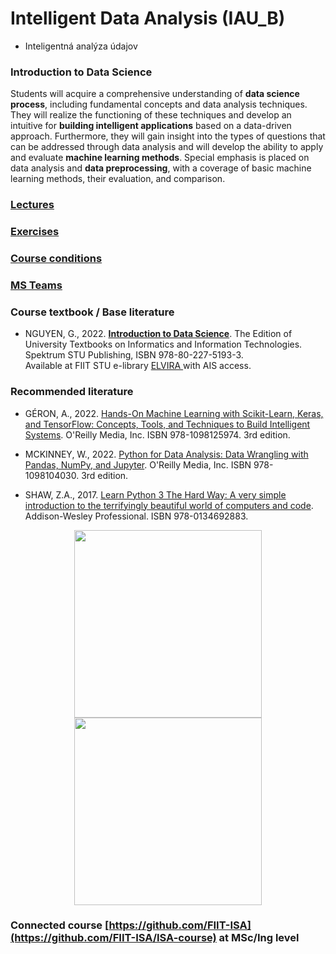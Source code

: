 #  Intelligent Data Analysis (IAU_B)
- Inteligentná analýza údajov

### Introduction to Data Science 

Students will acquire a comprehensive understanding of **data science process**, including fundamental concepts and data analysis techniques. They will realize the functioning of these techniques and develop an intuitive for **building intelligent applications** based on a data-driven approach. Furthermore, they will gain insight into the types of questions that can be addressed through data analysis and will develop the ability to apply and evaluate **machine learning methods**. Special emphasis is placed on data analysis and **data preprocessing**, with a coverage of basic machine learning methods, their evaluation, and comparison. 

### [Lectures](https://github.com/FIIT-IAU/2023-2024/tree/main/lectures)

### [Exercises](https://github.com/FIIT-IAU/2023-2024/tree/main/exercises)

### [Course conditions](https://github.com/FIIT-IAU/2023-2024/blob/main/conditions.md) 

### [MS Teams](https://teams.microsoft.com/l/team/19%3AP2v4TNalkt0t_8DK10wvO4ZWMzWXRYAFDyJnNKawyAM1%40thread.tacv2/conversations?groupId=1dea277e-e6cd-48c1-9bc9-b5eae89616bf&tenantId=25733538-6b16-4aa3-8ed6-297eb79b8e06) 

### Course textbook / Base literature 

- NGUYEN, G., 2022. **[Introduction to Data Science](https://elvira.fiit.stuba.sk)**. The Edition of University Textbooks on Informatics and Information Technologies. Spektrum STU Publishing, ISBN 978-80-227-5193-3. <br>Available at FIIT STU e-library [ ELVIRA ](https://elvira.fiit.stuba.sk/) with AIS access.
<!--
```
    @book{nguyen2022ds,   
      author = {Nguyen, Giang},  
      title = {Introduction to Data Science},
      note = {The Edition of University Textbooks on Informatics and Information Technologies},
      publisher = {Spektrum STU Publishing},
      ISBN = {978-80-227-5193-3}, 
      year = {2022},
      url = {https://elvira.fiit.stuba.sk}
    }
```
//-->
### Recommended literature

- GÉRON, A., 2022. [Hands-On Machine Learning with Scikit-Learn, Keras, and TensorFlow: Concepts, Tools, and Techniques to Build Intelligent Systems](https://www.amazon.com/Hands-Machine-Learning-Scikit-Learn-TensorFlow-dp-1098125975/dp/1098125975/ref=dp_ob_title_bk). O'Reilly Media, Inc. ISBN 978-1098125974. 3rd edition. 

- MCKINNEY, W., 2022. [Python for Data Analysis: Data Wrangling with Pandas, NumPy, and Jupyter](https://www.amazon.com/Python-Data-Analysis-Wrangling-Jupyter/dp/109810403X/ref=sr_1_1?crid=1GWXMACNPM9UG&keywords=Python+for+Data+Analysis%3A+Data+Wrangling+with+Pandas%2C+NumPy%2C+and+Jupyter&qid=1677767594&s=books&sprefix=python+for+data+analysis+data+wrangling+with+pandas%2C+numpy%2C+and+jupyter%2Cstripbooks-intl-ship%2C157&sr=1-1). O'Reilly Media, Inc. ISBN 978-1098104030. 3rd edition.

- SHAW, Z.A., 2017. [Learn Python 3 The Hard Way: A very simple introduction to the terrifyingly beautiful world of computers and code](https://www.amazon.com/Learn-Python-Hard-Way-Introduction/dp/0134692888/ref=sr_1_1?crid=39O3GH75YNOKR&keywords=Learn+Python+3+The+Hard+Way%3A+A+very+simple+introduction+to+the+terrifyingly+beautiful+world+of+computers+and+code&qid=1677767631&s=books&sprefix=learn+python+3+the+hard+way+a+very+simple+introduction+to+the+terrifyingly+beautiful+world+of+computers+and+code%2Cstripbooks-intl-ship%2C175&sr=1-1). Addison-Wesley Professional. ISBN 978-0134692883. 

<p align="center">
        <img height=300px src="https://miro.medium.com/max/1200/1*mgXvzNcwfpnBawI6XTkVRg.png">
        <img height=300px src="https://www.onlinemanipal.com/wp-content/uploads/2022/09/Data-Science-Life-cycle-2048x2045.png">
</p>


### Connected course [https://github.com/FIIT-ISA](https://github.com/FIIT-ISA/ISA-course) at MSc/Ing level
